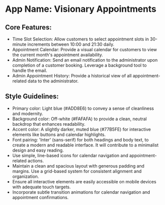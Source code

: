 # **App Name**: Visionary Appointments

## Core Features:

- Time Slot Selection: Allow customers to select appointment slots in 30-minute increments between 10:00 and 21:30 daily.
- Appointment Calendar: Provide a visual calendar for customers to view the current month's appointment availability.
- Admin Notification: Send an email notification to the administrator upon completion of a customer booking. Leverage a background tool to handle the email.
- Admin Appointment History: Provide a historical view of all appointment-related data to the administrator.

## Style Guidelines:

- Primary color: Light blue (#ADD8E6) to convey a sense of cleanliness and modernity.
- Background color: Off-white (#FAFAFA) to provide a clean, neutral backdrop that enhances readability.
- Accent color: A slightly darker, muted blue (#77B5FE) for interactive elements like buttons and calendar highlights.
- Font pairing: 'Inter' (sans-serif) for both headings and body text, to create a modern and readable interface. It will contribute to a minimalist design and easy reading.
- Use simple, line-based icons for calendar navigation and appointment-related actions.
- Maintain a clean and spacious layout with generous padding and margins. Use a grid-based system for consistent alignment and organization.
- Ensure all interactive elements are easily accessible on mobile devices with adequate touch targets.
- Incorporate subtle transition animations for calendar navigation and appointment confirmations.